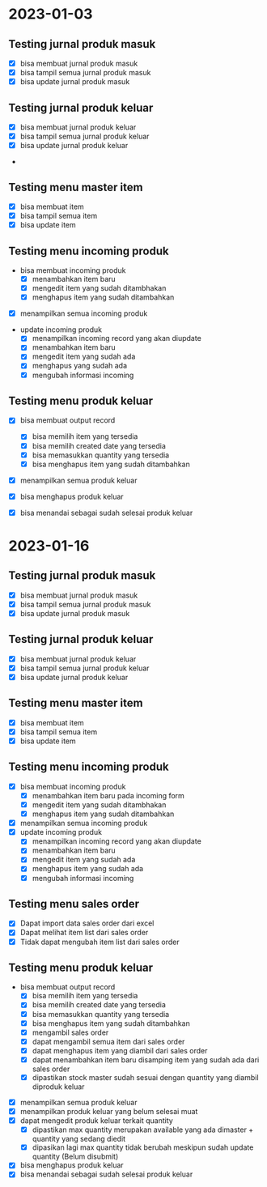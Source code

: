 <!-- ## Testing jurnal produk masuk
- bisa membuat jurnal produk masuk
- bisa tampil semua jurnal produk masuk
- bisa update jurnal produk masuk

## Testing jurnal produk keluar
- bisa membuat jurnal produk keluar
- bisa tampil semua jurnal produk keluar
- bisa update jurnal produk keluar
-
## Testing menu master item
- bisa membuat item
- bisa tampil semua item
- bisa update item

## Testing menu incoming produk
- bisa membuat incoming produk
  - menambahkan item baru
  - mengedit item yang sudah ditambhakan
  - menghapus item yang sudah ditambahkan
- menampilkan semua incoming produk
- update incoming produk
  - menampilkan incoming record yang akan diupdate
  - menambahkan item baru
  - mengedit item yang sudah ada
  - menghapus yang sudah ada
  - mengubah informasi incoming

## Testing menu produk keluar
- bisa membuat output record
  - bisa memilih item yang tersedia
  - bisa memilih created date yang tersedia
  - bisa memasukkan quantity yang tersedia
  - bisa mengedit item yang sudah ditambahkan
  - bisa menghapus item yang sudah ditambahkan
- menampilkan semua produk keluar
- bisa menghapus produk keluar
- bisa menandai sebagai sudah selesai produk keluar -->

# 2023-01-03
## Testing jurnal produk masuk
- [x] bisa membuat jurnal produk masuk
- [x] bisa tampil semua jurnal produk masuk
- [x] bisa update jurnal produk masuk

## Testing jurnal produk keluar
- [x] bisa membuat jurnal produk keluar
- [x] bisa tampil semua jurnal produk keluar
- [x] bisa update jurnal produk keluar
-
## Testing menu master item
- [x] bisa membuat item
- [x] bisa tampil semua item
- [x] bisa update item

## Testing menu incoming produk
- bisa membuat incoming produk
  - [x] menambahkan item baru
  - [x] mengedit item yang sudah ditambhakan
  - [x] menghapus item yang sudah ditambahkan
- [x] menampilkan semua incoming produk
- update incoming produk
  - [x] menampilkan incoming record yang akan diupdate
  - [x] menambahkan item baru
  - [x] mengedit item yang sudah ada
  - [x] menghapus yang sudah ada
  - [x] mengubah informasi incoming

## Testing menu produk keluar
- [x] bisa membuat output record
  - [x] bisa memilih item yang tersedia
  - [x] bisa memilih created date yang tersedia
  - [x] bisa memasukkan quantity yang tersedia
  - [x] bisa menghapus item yang sudah ditambahkan
- [x] menampilkan semua produk keluar
- [x] bisa menghapus produk keluar
- [x] bisa menandai sebagai sudah selesai produk keluar


# 2023-01-16

## Testing jurnal produk masuk
- [x] bisa membuat jurnal produk masuk
- [x] bisa tampil semua jurnal produk masuk
- [x] bisa update jurnal produk masuk

## Testing jurnal produk keluar
- [x] bisa membuat jurnal produk keluar
- [x] bisa tampil semua jurnal produk keluar
- [x] bisa update jurnal produk keluar

## Testing menu master item
- [x] bisa membuat item
- [x] bisa tampil semua item
- [x] bisa update item

## Testing menu incoming produk
- [x] bisa membuat incoming produk
  - [x] menambahkan item baru pada incoming form
  - [x] mengedit item yang sudah ditambhakan
  - [x] menghapus item yang sudah ditambahkan
- [x] menampilkan semua incoming produk
- [x] update incoming produk
  - [x] menampilkan incoming record yang akan diupdate
  - [x] menambahkan item baru
  - [x] mengedit item yang sudah ada
  - [x] menghapus item yang sudah ada
  - [x] mengubah informasi incoming

## Testing menu sales order
- [x] Dapat import data sales order dari excel
- [x] Dapat melihat item list dari sales order
- [x] Tidak dapat mengubah item list dari sales order

## Testing menu produk keluar
- bisa membuat output record
  - [x] bisa memilih item yang tersedia
  - [x] bisa memilih created date yang tersedia
  - [x] bisa memasukkan quantity yang tersedia
  - [x] bisa menghapus item yang sudah ditambahkan
  - [x] mengambil sales order
  - [x] dapat mengambil semua item dari sales order
  - [x] dapat menghapus item yang diambil dari sales order
  - [x] dapat menambahkan item baru disamping item yang sudah ada dari sales order
  - [x] dipastikan stock master sudah sesuai dengan quantity yang diambil diproduk keluar
- [x] menampilkan semua produk keluar
- [x] menampilkan produk keluar yang belum selesai muat
- [x] dapat mengedit produk keluar terkait quantity
  - [x] dipastikan max quantity merupakan available yang ada dimaster + quantity yang sedang diedit
  - [x] dipasikan lagi max quantity tidak berubah meskipun sudah update quantity (Belum disubmit)
- [x] bisa menghapus produk keluar
- [x] bisa menandai sebagai sudah selesai produk keluar
